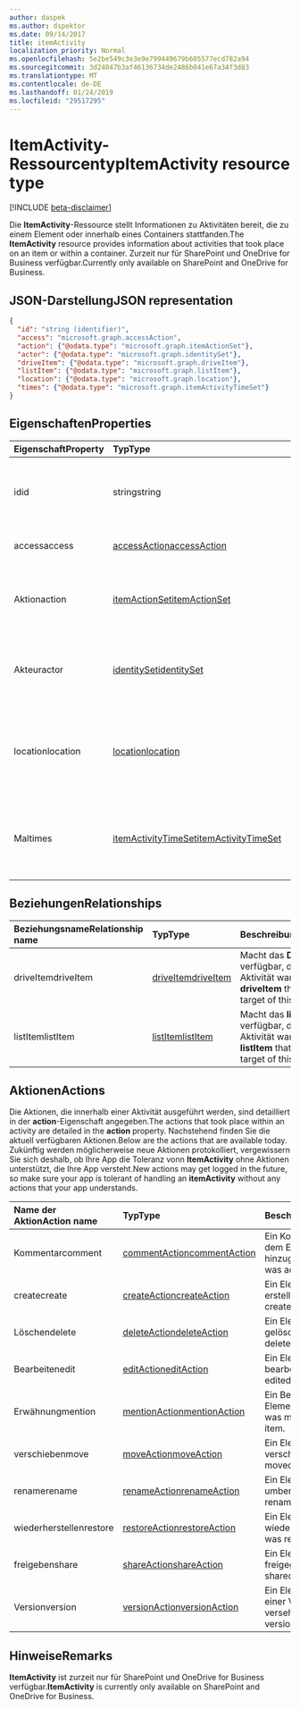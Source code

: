 ```yaml
---
author: daspek
ms.author: dspektor
ms.date: 09/14/2017
title: itemActivity
localization_priority: Normal
ms.openlocfilehash: 5e2be549c3e3e9e799449679b605577ecd782a94
ms.sourcegitcommit: 3d24047b3af46136734de2486b041e67a34f3d83
ms.translationtype: MT
ms.contentlocale: de-DE
ms.lasthandoff: 01/24/2019
ms.locfileid: "29517295"
---
```

# <a name="itemactivity-resource-type"></a><span data-ttu-id="ed98b-102">ItemActivity-Ressourcentyp</span><span class="sxs-lookup"><span data-stu-id="ed98b-102">ItemActivity resource type</span></span>

[!INCLUDE [beta-disclaimer](../../includes/beta-disclaimer.md)]

<span data-ttu-id="ed98b-103">Die **ItemActivity**-Ressource stellt Informationen zu Aktivitäten bereit, die zu einem Element oder innerhalb eines Containers stattfanden.</span><span class="sxs-lookup"><span data-stu-id="ed98b-103">The **ItemActivity** resource provides information about activities that took place on an item or within a container.</span></span>
<span data-ttu-id="ed98b-104">Zurzeit nur für SharePoint und OneDrive for Business verfügbar.</span><span class="sxs-lookup"><span data-stu-id="ed98b-104">Currently only available on SharePoint and OneDrive for Business.</span></span>

## <a name="json-representation"></a><span data-ttu-id="ed98b-105">JSON-Darstellung</span><span class="sxs-lookup"><span data-stu-id="ed98b-105">JSON representation</span></span>

<!-- {
  "blockType": "resource",
  "optionalProperties": [ ],
  "keyProperty": "id",
  "@type": "microsoft.graph.itemActivity",
  "@type.aka": "oneDrive.activityEntity"
}-->

```json
{
  "id": "string (identifier)",
  "access": "microsoft.graph.accessAction",
  "action": {"@odata.type": "microsoft.graph.itemActionSet"},
  "actor": {"@odata.type": "microsoft.graph.identitySet"},
  "driveItem": {"@odata.type": "microsoft.graph.driveItem"},
  "listItem": {"@odata.type": "microsoft.graph.listItem"},
  "location": {"@odata.type": "microsoft.graph.location"},
  "times": {"@odata.type": "microsoft.graph.itemActivityTimeSet"}
}
```

## <a name="properties"></a><span data-ttu-id="ed98b-106">Eigenschaften</span><span class="sxs-lookup"><span data-stu-id="ed98b-106">Properties</span></span>

| <span data-ttu-id="ed98b-107">Eigenschaft</span><span class="sxs-lookup"><span data-stu-id="ed98b-107">Property</span></span> | <span data-ttu-id="ed98b-108">Typ</span><span class="sxs-lookup"><span data-stu-id="ed98b-108">Type</span></span>                    | <span data-ttu-id="ed98b-109">Beschreibung</span><span class="sxs-lookup"><span data-stu-id="ed98b-109">Description</span></span>
|:---------|:------------------------|:----------------------------------------
| <span data-ttu-id="ed98b-110">id</span><span class="sxs-lookup"><span data-stu-id="ed98b-110">id</span></span>       | <span data-ttu-id="ed98b-111">string</span><span class="sxs-lookup"><span data-stu-id="ed98b-111">string</span></span>                  | <span data-ttu-id="ed98b-112">Der eindeutige Bezeichner der Aktivität.</span><span class="sxs-lookup"><span data-stu-id="ed98b-112">The unique identifier of the activity.</span></span> <span data-ttu-id="ed98b-113">Schreibgeschützt.</span><span class="sxs-lookup"><span data-stu-id="ed98b-113">Read-only.</span></span>
| <span data-ttu-id="ed98b-114">access</span><span class="sxs-lookup"><span data-stu-id="ed98b-114">access</span></span>   | <span data-ttu-id="ed98b-115">[accessAction][]</span><span class="sxs-lookup"><span data-stu-id="ed98b-115">[accessAction][]</span></span>        | <span data-ttu-id="ed98b-116">Ein Element wurde zugegriffen.</span><span class="sxs-lookup"><span data-stu-id="ed98b-116">An item was accessed.</span></span>
| <span data-ttu-id="ed98b-117">Aktion</span><span class="sxs-lookup"><span data-stu-id="ed98b-117">action</span></span>   | <span data-ttu-id="ed98b-118">[itemActionSet][]</span><span class="sxs-lookup"><span data-stu-id="ed98b-118">[itemActionSet][]</span></span>       | <span data-ttu-id="ed98b-119">Details zu der Aktion, die durchgeführt wurde.</span><span class="sxs-lookup"><span data-stu-id="ed98b-119">Details about the action that took place.</span></span> <span data-ttu-id="ed98b-120">Schreibgeschützt.</span><span class="sxs-lookup"><span data-stu-id="ed98b-120">Read-only.</span></span>
| <span data-ttu-id="ed98b-121">Akteur</span><span class="sxs-lookup"><span data-stu-id="ed98b-121">actor</span></span>    | <span data-ttu-id="ed98b-122">[identitySet][]</span><span class="sxs-lookup"><span data-stu-id="ed98b-122">[identitySet][]</span></span>         | <span data-ttu-id="ed98b-123">Die Identität der Person, die die Aktion ausgeführt hat.</span><span class="sxs-lookup"><span data-stu-id="ed98b-123">Identity of who performed the action.</span></span> <span data-ttu-id="ed98b-124">Schreibgeschützt.</span><span class="sxs-lookup"><span data-stu-id="ed98b-124">Read-only.</span></span>
| <span data-ttu-id="ed98b-125">location</span><span class="sxs-lookup"><span data-stu-id="ed98b-125">location</span></span> | <span data-ttu-id="ed98b-126">[location][]</span><span class="sxs-lookup"><span data-stu-id="ed98b-126">[location][]</span></span>            | <span data-ttu-id="ed98b-127">Physischen Standort, auf dem die Aktion ausgeführt wurde.</span><span class="sxs-lookup"><span data-stu-id="ed98b-127">Physical location where the action was performed.</span></span> <span data-ttu-id="ed98b-128">Schreibgeschützt.</span><span class="sxs-lookup"><span data-stu-id="ed98b-128">Read-only.</span></span>
| <span data-ttu-id="ed98b-129">Mal</span><span class="sxs-lookup"><span data-stu-id="ed98b-129">times</span></span>    | <span data-ttu-id="ed98b-130">[itemActivityTimeSet][]</span><span class="sxs-lookup"><span data-stu-id="ed98b-130">[itemActivityTimeSet][]</span></span> | <span data-ttu-id="ed98b-131">Details zum Zeitpunkt der Ausführung der Aktivität.</span><span class="sxs-lookup"><span data-stu-id="ed98b-131">Details about when the activity took place.</span></span> <span data-ttu-id="ed98b-132">Schreibgeschützt.</span><span class="sxs-lookup"><span data-stu-id="ed98b-132">Read-only.</span></span>

[identitySet]: identityset.md
[itemActionSet]: itemactionset.md
[itemActivityTimeSet]: itemactivitytimeset.md

## <a name="relationships"></a><span data-ttu-id="ed98b-136">Beziehungen</span><span class="sxs-lookup"><span data-stu-id="ed98b-136">Relationships</span></span>

| <span data-ttu-id="ed98b-137">Beziehungsname</span><span class="sxs-lookup"><span data-stu-id="ed98b-137">Relationship name</span></span> | <span data-ttu-id="ed98b-138">Typ</span><span class="sxs-lookup"><span data-stu-id="ed98b-138">Type</span></span>          | <span data-ttu-id="ed98b-139">Beschreibung</span><span class="sxs-lookup"><span data-stu-id="ed98b-139">Description</span></span>
|:------------------|:--------------|:-----------------------------------------
| <span data-ttu-id="ed98b-140">driveItem</span><span class="sxs-lookup"><span data-stu-id="ed98b-140">driveItem</span></span>         | <span data-ttu-id="ed98b-141">[driveItem][]</span><span class="sxs-lookup"><span data-stu-id="ed98b-141">[driveItem][]</span></span> | <span data-ttu-id="ed98b-142">Macht das **DriveItem** verfügbar, das Ziel dieser Aktivität war.</span><span class="sxs-lookup"><span data-stu-id="ed98b-142">Exposes the **driveItem** that was the target of this activity.</span></span>
| <span data-ttu-id="ed98b-143">listItem</span><span class="sxs-lookup"><span data-stu-id="ed98b-143">listItem</span></span>          | <span data-ttu-id="ed98b-144">[listItem][]</span><span class="sxs-lookup"><span data-stu-id="ed98b-144">[listItem][]</span></span>  | <span data-ttu-id="ed98b-145">Macht das **listItem** verfügbar, das Ziel dieser Aktivität war.</span><span class="sxs-lookup"><span data-stu-id="ed98b-145">Exposes the **listItem** that was the target of this activity.</span></span>

[driveItem]: driveitem.md
[listItem]: listitem.md

## <a name="actions"></a><span data-ttu-id="ed98b-148">Aktionen</span><span class="sxs-lookup"><span data-stu-id="ed98b-148">Actions</span></span>

<span data-ttu-id="ed98b-149">Die Aktionen, die innerhalb einer Aktivität ausgeführt werden, sind detailliert in der **action**-Eigenschaft angegeben.</span><span class="sxs-lookup"><span data-stu-id="ed98b-149">The actions that took place within an activity are detailed in the **action** property.</span></span>
<span data-ttu-id="ed98b-150">Nachstehend finden Sie die aktuell verfügbaren Aktionen.</span><span class="sxs-lookup"><span data-stu-id="ed98b-150">Below are the actions that are available today.</span></span>
<span data-ttu-id="ed98b-151">Zukünftig werden möglicherweise neue Aktionen protokolliert, vergewissern Sie sich deshalb, ob Ihre App die Toleranz vonn **ItemActivity** ohne Aktionen unterstützt, die Ihre App versteht.</span><span class="sxs-lookup"><span data-stu-id="ed98b-151">New actions may get logged in the future, so make sure your app is tolerant of handling an **itemActivity** without any actions that your app understands.</span></span>

| <span data-ttu-id="ed98b-152">Name der Aktion</span><span class="sxs-lookup"><span data-stu-id="ed98b-152">Action name</span></span> | <span data-ttu-id="ed98b-153">Typ</span><span class="sxs-lookup"><span data-stu-id="ed98b-153">Type</span></span>              | <span data-ttu-id="ed98b-154">Beschreibung</span><span class="sxs-lookup"><span data-stu-id="ed98b-154">Description</span></span>
|:------------|:------------------|:-------------------------------------------
| <span data-ttu-id="ed98b-155">Kommentar</span><span class="sxs-lookup"><span data-stu-id="ed98b-155">comment</span></span>     | <span data-ttu-id="ed98b-156">[commentAction][]</span><span class="sxs-lookup"><span data-stu-id="ed98b-156">[commentAction][]</span></span> | <span data-ttu-id="ed98b-157">Ein Kommentar wurde zu dem Element hinzugefügt.</span><span class="sxs-lookup"><span data-stu-id="ed98b-157">A comment was added to the item.</span></span>
| <span data-ttu-id="ed98b-158">create</span><span class="sxs-lookup"><span data-stu-id="ed98b-158">create</span></span>      | <span data-ttu-id="ed98b-159">[createAction][]</span><span class="sxs-lookup"><span data-stu-id="ed98b-159">[createAction][]</span></span>  | <span data-ttu-id="ed98b-160">Ein Element wurde erstellt.</span><span class="sxs-lookup"><span data-stu-id="ed98b-160">An item was created.</span></span>
| <span data-ttu-id="ed98b-161">Löschen</span><span class="sxs-lookup"><span data-stu-id="ed98b-161">delete</span></span>      | <span data-ttu-id="ed98b-162">[deleteAction][]</span><span class="sxs-lookup"><span data-stu-id="ed98b-162">[deleteAction][]</span></span>  | <span data-ttu-id="ed98b-163">Ein Element wurde gelöscht.</span><span class="sxs-lookup"><span data-stu-id="ed98b-163">An item was deleted.</span></span>
| <span data-ttu-id="ed98b-164">Bearbeiten</span><span class="sxs-lookup"><span data-stu-id="ed98b-164">edit</span></span>        | <span data-ttu-id="ed98b-165">[editAction][]</span><span class="sxs-lookup"><span data-stu-id="ed98b-165">[editAction][]</span></span>    | <span data-ttu-id="ed98b-166">Ein Element wurde bearbeitet.</span><span class="sxs-lookup"><span data-stu-id="ed98b-166">An item was edited.</span></span>
| <span data-ttu-id="ed98b-167">Erwähnung</span><span class="sxs-lookup"><span data-stu-id="ed98b-167">mention</span></span>     | <span data-ttu-id="ed98b-168">[mentionAction][]</span><span class="sxs-lookup"><span data-stu-id="ed98b-168">[mentionAction][]</span></span> | <span data-ttu-id="ed98b-169">Ein Benutzer wurde im Element erwähnt.</span><span class="sxs-lookup"><span data-stu-id="ed98b-169">A user was mentioned in the item.</span></span>
| <span data-ttu-id="ed98b-170">verschieben</span><span class="sxs-lookup"><span data-stu-id="ed98b-170">move</span></span>        | <span data-ttu-id="ed98b-171">[moveAction][]</span><span class="sxs-lookup"><span data-stu-id="ed98b-171">[moveAction][]</span></span>    | <span data-ttu-id="ed98b-172">Ein Element wurde verschoben.</span><span class="sxs-lookup"><span data-stu-id="ed98b-172">An item was moved.</span></span>
| <span data-ttu-id="ed98b-173">rename</span><span class="sxs-lookup"><span data-stu-id="ed98b-173">rename</span></span>      | <span data-ttu-id="ed98b-174">[renameAction][]</span><span class="sxs-lookup"><span data-stu-id="ed98b-174">[renameAction][]</span></span>  | <span data-ttu-id="ed98b-175">Ein Element wurde umbenannt.</span><span class="sxs-lookup"><span data-stu-id="ed98b-175">An item was renamed.</span></span>
| <span data-ttu-id="ed98b-176">wiederherstellen</span><span class="sxs-lookup"><span data-stu-id="ed98b-176">restore</span></span>     | <span data-ttu-id="ed98b-177">[restoreAction][]</span><span class="sxs-lookup"><span data-stu-id="ed98b-177">[restoreAction][]</span></span> | <span data-ttu-id="ed98b-178">Ein Element wurde wiederhergestellt.</span><span class="sxs-lookup"><span data-stu-id="ed98b-178">An item was restored.</span></span>
| <span data-ttu-id="ed98b-179">freigeben</span><span class="sxs-lookup"><span data-stu-id="ed98b-179">share</span></span>       | <span data-ttu-id="ed98b-180">[shareAction][]</span><span class="sxs-lookup"><span data-stu-id="ed98b-180">[shareAction][]</span></span>   | <span data-ttu-id="ed98b-181">Ein Element wurde freigegeben.</span><span class="sxs-lookup"><span data-stu-id="ed98b-181">An item was shared.</span></span>
| <span data-ttu-id="ed98b-182">Version</span><span class="sxs-lookup"><span data-stu-id="ed98b-182">version</span></span>     | <span data-ttu-id="ed98b-183">[versionAction][]</span><span class="sxs-lookup"><span data-stu-id="ed98b-183">[versionAction][]</span></span> | <span data-ttu-id="ed98b-184">Ein Element wurde mit einer Versionsangabe versehen.</span><span class="sxs-lookup"><span data-stu-id="ed98b-184">An item was versioned.</span></span>

[accessAction]: accessaction.md
[commentAction]: commentaction.md
[createAction]: createaction.md
[deleteAction]: deleteaction.md
[editAction]: editaction.md
[location]: location.md
[mentionAction]: mentionaction.md
[moveAction]: moveaction.md
[renameAction]: renameaction.md
[restoreAction]: restoreaction.md
[shareAction]: shareaction.md
[versionAction]: versionaction.md

## <a name="remarks"></a><span data-ttu-id="ed98b-197">Hinweise</span><span class="sxs-lookup"><span data-stu-id="ed98b-197">Remarks</span></span>

<span data-ttu-id="ed98b-198">**ItemActivity** ist zurzeit nur für SharePoint und OneDrive for Business verfügbar.</span><span class="sxs-lookup"><span data-stu-id="ed98b-198">**ItemActivity** is currently only available on SharePoint and OneDrive for Business.</span></span>

<!--
{
  "type": "#page.annotation",
  "description": "The ItemActivity object provides information about an activity that took place on an item.",
  "keywords": "activities,activity,action",
  "section": "documentation",
  "tocPath": "Resources/ItemActivity",
  "suppressions": [
    "Error: /api-reference/beta/resources/itemactivity.md:\r\n      Exception processing links.\r\n    System.ArgumentException: Link Definition was null. Link text: !INCLUDE [beta-disclaimer](../../includes/beta-disclaimer.md)\r\n      at ApiDoctor.Validation.DocFile.get_LinkDestinations()\r\n      at ApiDoctor.Validation.DocSet.ValidateLinks(Boolean includeWarnings, String[] relativePathForFiles, IssueLogger issues, Boolean requireFilenameCaseMatch, Boolean printOrphanedFiles)"
  ]
}
-->
